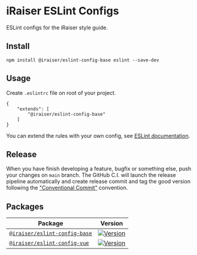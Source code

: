# iRaiser ESLint Configs

ESLint configs for the iRaiser style guide.

## Install

    npm install @iraiser/eslint-config-base eslint --save-dev
    
## Usage

Create ``.eslintrc`` file on root of your project.

```
{
    "extends": [
        "@iraiser/eslint-config-base"
    ]
}
```

You can extend the rules with your own config, see [ESLint documentation](https://eslint.org/docs/developer-guide/shareable-configs#using-a-shareable-config).

## Release

When you have finish developing a feature, bugfix or something else, push your changes on `main` branch. The GitHub
C.I. will launch the release pipeline automatically and create release commit and tag the good version following
the ["Conventional Commit"](https://www.conventionalcommits.org) convention.

## Packages

| Package                                                                                                              | Version                                                                                                                            |
|----------------------------------------------------------------------------------------------------------------------|------------------------------------------------------------------------------------------------------------------------------------|
| [``@iraiser/eslint-config-base``](https://github.com/iRaiser/eslint-configs/blob/main/packages/eslint-config-base) | [![Version](https://flat.badgen.net/npm/v/@iraiser/eslint-config-base)](https://www.npmjs.com/package/@iraiser/eslint-config-base) |
| [``@iraiser/eslint-config-vue``](https://github.com/iRaiser/eslint-configs/blob/main/packages/eslint-config-vue)   | [![Version](https://flat.badgen.net/npm/v/@iraiser/eslint-config-vue)](https://www.npmjs.com/package/@iraiser/eslint-config-vue)   |
